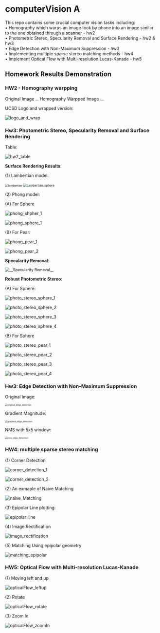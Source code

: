 # computerVision A
This repo contains some crucial computer vision tasks including: <br>
•	Homography which warps an image took by phone into an image similar to the one obtained through a scanner - hw2 <br>
•	Photometric Stereo, Specularity Removal and Surface Rendering - hw2 & hw3 <br>
•	Edge Detection with Non-Maximum Suppression - hw3 <br>
•	Implementing multiple sparse stereo matching methods - hw4 <br>
•	Implement Optical Flow with Multi-resolution Lucas-Kanade - hw5 <br>

## Homework Results Demonstration

### HW2 - Homography warpping

Original Image
<img src="./Results_demo/photo.jpg" alt="photo" style="zoom:20%;" />
Homography Warpped Image
<img src="./Results_demo/warp2.png" alt="warp2" style="zoom:22%;" />

UCSD Logo and wrapped version:

![logo_and_wrap](./Results_demo/logo_and_wrap.png)

### Hw3: Photometric Stereo, Specularity Removal and Surface Rendering

Table:

<img src="./Results_demo/hw2_table.png" alt="hw2_table" style="zoom:0%;" />

__Surface Rendering Results__:

(1) Lambertian model:

<img src="./Results_demo/lambertian_pear.png" alt="lambertian" style="zoom:65%;">               <img src="Results_demo/Lambertian_sphere.png" alt="Lambertian_sphere" style="zoom:72%;">

(2) Phong model:

(A) For Sphere

![phong_shpher_1](./Results_demo/phong_sphere_1.png)

![phong_sphere_1](./Results_demo/phong_sphere_2.png)

(B) For Pear:

![phong_pear_1](./Results_demo/phong_pear_1.png)

![phong_pear_2](./Results_demo/phong_pear_2.png)

 __Specularity Removal__:

<img src="./Results_demo/Specularity Removal.png" alt="__Specularity Removal__" style="zoom:90%;">

__Robust Photometric Stereo__:

(A) For Sphere:

![photo_stereo_sphere_1](./Results_demo/photo_stereo_sphere_1.png)

![photo_stereo_sphere_2](./Results_demo/photo_stereo_sphere_2.png)

![photo_stereo_sphere_3](./Results_demo/photo_stereo_sphere_3.png)

![photo_stereo_sphere_4](./Results_demo/photo_stereo_sphere_4.png)

(B) For Sphere

![photo_stereo_pear_1](./Results_demo/photo_stereo_pear_1.png)



![photo_stereo_pear_2](./Results_demo/photo_stereo_pear_2.png)

![photo_stereo_pear_3](./Results_demo/photo_stereo_pear_3.png)

![photo_stereo_pear_4](./Results_demo/photo_stereo_pear_4.png)

### Hw3: Edge Detection with Non-Maximum Suppression

Original Image:

<img src="./Results_demo/original_edge_detection.png" alt="original_edge_detection" style="zoom:50%;" />

Gradient Magnitude:

<img src="./Results_demo/gradient_edge_detection.png" alt="gradient_edge_detection" style="zoom:50%;" />

NMS with 5x5 window:

<img src="./Results_demo/nms_edge_detection.png" alt="nms_edge_detection" style="zoom:50%;" />



### HW4: multiple sparse stereo matching

(1) Corner Detection

![corner_detection_1](./Results_demo/corner_detection_1.png)

![corner_detection_2](./Results_demo/corner_detection_2.png)



(2) An exmaple of Naive Matching

![naive_Matching](./Results_demo/naive_Matching.png)

(3) Epipolar Line plotting:

![epipolar_line](./Results_demo/epipolar_line.png)

(4) Image Rectification

![image_rectification](./Results_demo/image_rectification.png)

(5) Matching Using epipolar geometry

![matching_epipolar](./Results_demo/matching_epipolar.png)

### HW5: Optical Flow with Multi-resolution Lucas-Kanade 

(1) Moving left and up

![opticalFlow_leftup](./Results_demo/opticalFlow_leftup.png)

(2) Rotate

![opticalFlow_rotate](./Results_demo/opticalFlow_rotate.png)

(3) Zoom In

![opticalFlow_zoomIn](./Results_demo/opticalFlow_zoomIn.png)

